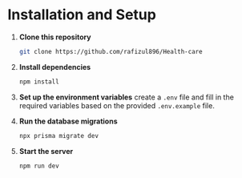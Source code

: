 # Installation and Setup

1. **Clone this repository**  
   ```bash
   git clone https://github.com/rafizul896/Health-care

2. **Install dependencies**

   ```bash
   npm install
   ```

3. **Set up the environment variables**
   create a `.env` file and fill in the required variables based on the provided `.env.example` file.

4. **Run the database migrations**

   ```bash
   npx prisma migrate dev
   ```

5. **Start the server**

   ```bash
   npm run dev
   ```
